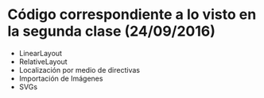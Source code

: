 # Código correspondiente a lo visto en la segunda clase (24/09/2016)

* LinearLayout
* RelativeLayout
* Localización por medio de directivas
* Importación de Imágenes
* SVGs
